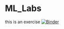# ML_Labs
this is an exercise
[![Binder](https://mybinder.org/badge_logo.svg)](https://mybinder.org/v2/gh/IgorShishi20/ML_Labs/main/HEAD)

